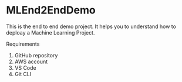 # MLEnd2EndDemo
This is the end to end demo project. It helps you to understand how to deploay a Machine Learning Project.

Requirements
1. GitHub repository
2. AWS account
3. VS Code
4. Git CLI
